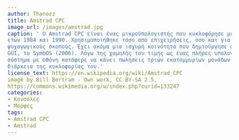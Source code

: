 ```yaml
---
author: Thanozz
title: Amstrad CPC
image_url: /images/amstrad.jpg
caption: ' Ο Amstrad CPC είναι ένας μικροϋπολογιστής που κυκλοφόρησε μεταξύ των
ετών 1984 και 1990. Χρησιμοποιήθηκε τόσο από επιχειρήσεις, όσο και για
ψυχαγωγικούς σκοπούς. Έχει ακόμα μια ισχυρή κοινότητα που δημιούργησε ακόμα και
GUI, το SymbOS (2006). Λόγω της χαμηλής του τιμής ως ένας πλήρες υπολογιστικό
σύστημα με οθόνη κατάφερε να κάνει πωλήσεις τριών εκατομμυρίων μονάδων κατά τη
διάρκεια της κυκλοφορίας του.'
license_text: https://en.wikipedia.org/wiki/Amstrad_CPC
image by Bill Bertram - Own work, CC BY-SA 2.5,
https://commons.wikimedia.org/w/index.php?curid=133247
categories:
- Κονσόλες
- Μορφές
tags:
- Amstrad CPC
- Amstrad
---
```

